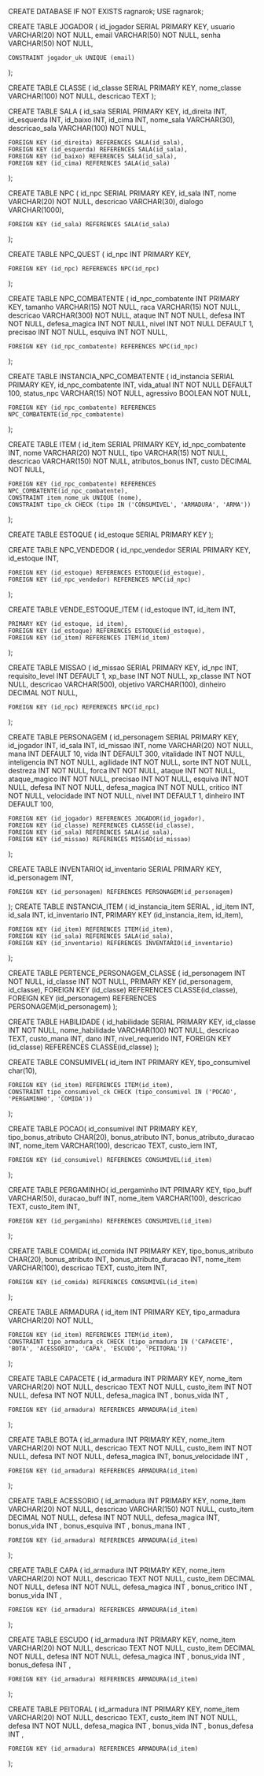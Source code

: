 CREATE DATABASE IF NOT EXISTS ragnarok;
USE ragnarok;

CREATE TABLE JOGADOR (
    id_jogador SERIAL PRIMARY KEY,
    usuario VARCHAR(20) NOT NULL,
    email VARCHAR(50) NOT NULL,
    senha VARCHAR(50) NOT NULL,

    CONSTRAINT jogador_uk UNIQUE (email)
);

CREATE TABLE CLASSE (
    id_classe SERIAL PRIMARY KEY,
    nome_classe VARCHAR(100) NOT NULL,
    descricao TEXT
);

CREATE TABLE SALA (
    id_sala SERIAL PRIMARY KEY,
    id_direita INT,
    id_esquerda INT,
    id_baixo INT,
    id_cima INT,
    nome_sala VARCHAR(30),
    descricao_sala VARCHAR(100) NOT NULL,

    FOREIGN KEY (id_direita) REFERENCES SALA(id_sala),
    FOREIGN KEY (id_esquerda) REFERENCES SALA(id_sala),
    FOREIGN KEY (id_baixo) REFERENCES SALA(id_sala),
    FOREIGN KEY (id_cima) REFERENCES SALA(id_sala)
);

CREATE TABLE NPC (
    id_npc SERIAL PRIMARY KEY,
    id_sala INT,
    nome VARCHAR(20) NOT NULL,
    descricao VARCHAR(30),
    dialogo VARCHAR(1000),

    FOREIGN KEY (id_sala) REFERENCES SALA(id_sala)
);

CREATE TABLE NPC_QUEST (
    id_npc INT PRIMARY KEY,

    FOREIGN KEY (id_npc) REFERENCES NPC(id_npc)
);

CREATE TABLE NPC_COMBATENTE (
    id_npc_combatente INT PRIMARY KEY,
    tamanho VARCHAR(15) NOT NULL,
    raca VARCHAR(15) NOT NULL,
    descricao VARCHAR(300) NOT NULL,
    ataque INT NOT NULL,
    defesa INT NOT NULL,
    defesa_magica INT NOT NULL,
    nivel INT NOT NULL DEFAULT 1,
    precisao INT NOT NULL,
    esquiva INT NOT NULL,

    FOREIGN KEY (id_npc_combatente) REFERENCES NPC(id_npc)
);

CREATE TABLE INSTANCIA_NPC_COMBATENTE (
    id_instancia SERIAL PRIMARY KEY,
    id_npc_combatente INT,
    vida_atual INT NOT NULL DEFAULT 100,
    status_npc VARCHAR(15) NOT NULL,
    agressivo BOOLEAN NOT NULL,

    FOREIGN KEY (id_npc_combatente) REFERENCES NPC_COMBATENTE(id_npc_combatente)
);

CREATE TABLE ITEM (
    id_item SERIAL PRIMARY KEY,
    id_npc_combatente INT,
    nome VARCHAR(20) NOT NULL,
    tipo VARCHAR(15) NOT NULL,
    descricao VARCHAR(150) NOT NULL,
    atributos_bonus INT,
    custo DECIMAL NOT NULL,

    FOREIGN KEY (id_npc_combatente) REFERENCES NPC_COMBATENTE(id_npc_combatente),
    CONSTRAINT item_nome_uk UNIQUE (nome),
    CONSTRAINT tipo_ck CHECK (tipo IN ('CONSUMIVEL', 'ARMADURA', 'ARMA'))
);

CREATE TABLE ESTOQUE (
    id_estoque SERIAL PRIMARY KEY
);

CREATE TABLE NPC_VENDEDOR (
    id_npc_vendedor SERIAL PRIMARY KEY,
    id_estoque INT,

    FOREIGN KEY (id_estoque) REFERENCES ESTOQUE(id_estoque),
    FOREIGN KEY (id_npc_vendedor) REFERENCES NPC(id_npc)
);

CREATE TABLE VENDE_ESTOQUE_ITEM (
    id_estoque INT,
    id_item INT,

    PRIMARY KEY (id_estoque, id_item),
    FOREIGN KEY (id_estoque) REFERENCES ESTOQUE(id_estoque),
    FOREIGN KEY (id_item) REFERENCES ITEM(id_item)
);

CREATE TABLE MISSAO (
    id_missao SERIAL PRIMARY KEY,
    id_npc INT,
    requisito_level INT DEFAULT 1,
    xp_base INT NOT NULL,
    xp_classe INT NOT NULL,
    descricao VARCHAR(500),
    objetivo VARCHAR(100),
    dinheiro DECIMAL NOT NULL,

    FOREIGN KEY (id_npc) REFERENCES NPC(id_npc)
);

CREATE TABLE PERSONAGEM (
    id_personagem SERIAL PRIMARY KEY,
    id_jogador INT,
    id_sala INT,
    id_missao INT,
    nome VARCHAR(20) NOT NULL,
    mana INT DEFAULT 10,
    vida INT DEFAULT 300,
    vitalidade INT NOT NULL,
    inteligencia INT NOT NULL,
    agilidade INT NOT NULL,
    sorte INT NOT NULL,
    destreza INT NOT NULL,
    forca INT NOT NULL,
    ataque INT NOT NULL,
    ataque_magico INT NOT NULL,
    precisao INT NOT NULL,
    esquiva INT NOT NULL,
    defesa INT NOT NULL,
    defesa_magica INT NOT NULL,
    critico INT NOT NULL,
    velocidade INT NOT NULL,
    nivel INT DEFAULT 1,
    dinheiro INT DEFAULT 100,

    FOREIGN KEY (id_jogador) REFERENCES JOGADOR(id_jogador),
    FOREIGN KEY (id_classe) REFERENCES CLASSE(id_classe),
    FOREIGN KEY (id_sala) REFERENCES SALA(id_sala),
    FOREIGN KEY (id_missao) REFERENCES MISSAO(id_missao)
);

CREATE TABLE INVENTARIO(
    id_inventario SERIAL PRIMARY KEY,
    id_personagem INT,

    FOREIGN KEY (id_personagem) REFERENCES PERSONAGEM(id_personagem)

);
CREATE TABLE INSTANCIA_ITEM (
    id_instancia_item SERIAL ,
    id_item INT,
    id_sala INT,
    id_inventario INT,
    PRIMARY KEY (id_instancia_item, id_item),

    FOREIGN KEY (id_item) REFERENCES ITEM(id_item),
    FOREIGN KEY (id_sala) REFERENCES SALA(id_sala),
    FOREIGN KEY (id_inventario) REFERENCES INVENTARIO(id_inventario)
);

CREATE TABLE PERTENCE_PERSONAGEM_CLASSE (
    id_personagem INT NOT NULL,
    id_classe INT NOT NULL,
    PRIMARY KEY (id_personagem, id_classe),
    FOREIGN KEY (id_classe) REFERENCES CLASSE(id_classe),
    FOREIGN KEY (id_personagem) REFERENCES PERSONAGEM(id_personagem)
);

CREATE TABLE HABILIDADE (
    id_habilidade SERIAL PRIMARY KEY,
    id_classe INT NOT NULL,
    nome_habilidade VARCHAR(100) NOT NULL,
    descricao TEXT,
    custo_mana INT,
    dano INT,
    nivel_requerido INT,
    FOREIGN KEY (id_classe) REFERENCES CLASSE(id_classe)
);


CREATE TABLE CONSUMIVEL(
    id_item INT PRIMARY KEY,
    tipo_consumivel char(10),


    FOREIGN KEY (id_item) REFERENCES ITEM(id_item),
    CONSTRAINT tipo_consumivel_ck CHECK (tipo_consumivel IN ('POCAO', 'PERGAMINHO', 'COMIDA'))
);

CREATE TABLE POCAO(
    id_consumivel INT PRIMARY KEY,
    tipo_bonus_atributo CHAR(20),
    bonus_atributo INT,
    bonus_atributo_duracao INT,
    nome_item VARCHAR(100),
    descricao TEXT,
    custo_iem INT,

    FOREIGN KEY (id_consumivel) REFERENCES CONSUMIVEL(id_item)
);

CREATE TABLE PERGAMINHO(
    id_pergaminho INT PRIMARY KEY,
    tipo_buff VARCHAR(50),
    duracao_buff INT,
    nome_item VARCHAR(100),
    descricao TEXT,
    custo_item INT,

    FOREIGN KEY (id_pergaminho) REFERENCES CONSUMIVEL(id_item)

);

CREATE TABLE COMIDA(
    id_comida INT PRIMARY KEY,
    tipo_bonus_atributo CHAR(20),
    bonus_atributo INT,
    bonus_atributo_duracao INT,
    nome_item VARCHAR(100),
    descricao TEXT,
    custo_item INT,

    FOREIGN KEY (id_comida) REFERENCES CONSUMIVEL(id_item)
);

CREATE TABLE ARMADURA (
    id_item INT PRIMARY KEY,
    tipo_armadura VARCHAR(20) NOT NULL,
    
    FOREIGN KEY (id_item) REFERENCES ITEM(id_item),
    CONSTRAINT tipo_armadura_ck CHECK (tipo_armadura IN ('CAPACETE', 'BOTA', 'ACESSORIO', 'CAPA', 'ESCUDO', 'PEITORAL'))
);

CREATE TABLE CAPACETE (
    id_armadura INT PRIMARY KEY,
    nome_item VARCHAR(20) NOT NULL,
    descricao TEXT NOT NULL,
    custo_item INT NOT NULL,
    defesa INT NOT NULL,
    defesa_magica INT ,
    bonus_vida INT ,
    
    FOREIGN KEY (id_armadura) REFERENCES ARMADURA(id_item)
);

CREATE TABLE BOTA (
    id_armadura INT PRIMARY KEY,
    nome_item VARCHAR(20) NOT NULL,
    descricao TEXT NOT NULL,
    custo_item INT NOT NULL,
    defesa INT NOT NULL,
    defesa_magica INT,
    bonus_velocidade INT ,
    
    FOREIGN KEY (id_armadura) REFERENCES ARMADURA(id_item)
);

CREATE TABLE ACESSORIO (
    id_armadura INT PRIMARY KEY,
    nome_item VARCHAR(20) NOT NULL,
    descricao VARCHAR(150) NOT NULL,
    custo_item DECIMAL NOT NULL,
    defesa INT NOT NULL,
    defesa_magica INT,
    bonus_vida INT ,
    bonus_esquiva INT ,
    bonus_mana INT ,
    
    FOREIGN KEY (id_armadura) REFERENCES ARMADURA(id_item)
);

CREATE TABLE CAPA (
    id_armadura INT PRIMARY KEY,
    nome_item VARCHAR(20) NOT NULL,
    descricao TEXT NOT NULL,
    custo_item DECIMAL NOT NULL,
    defesa INT NOT NULL,
    defesa_magica INT ,
    bonus_critico INT ,
    bonus_vida INT ,
    
    FOREIGN KEY (id_armadura) REFERENCES ARMADURA(id_item)
);

CREATE TABLE ESCUDO (
    id_armadura INT PRIMARY KEY,
    nome_item VARCHAR(20) NOT NULL,
    descricao TEXT NOT NULL,
    custo_item DECIMAL NOT NULL,
    defesa INT NOT NULL,
    defesa_magica INT ,
    bonus_vida INT ,
    bonus_defesa INT ,
    
    FOREIGN KEY (id_armadura) REFERENCES ARMADURA(id_item)
);

CREATE TABLE PEITORAL (
    id_armadura INT PRIMARY KEY,
    nome_item VARCHAR(20) NOT NULL,
    descricao TEXT,
    custo_item INT NOT NULL,
    defesa INT NOT NULL,
    defesa_magica INT ,
    bonus_vida INT ,
    bonus_defesa INT ,
    
    FOREIGN KEY (id_armadura) REFERENCES ARMADURA(id_item)
);
